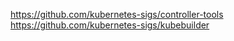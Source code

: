
https://github.com/kubernetes-sigs/controller-tools
https://github.com/kubernetes-sigs/kubebuilder


